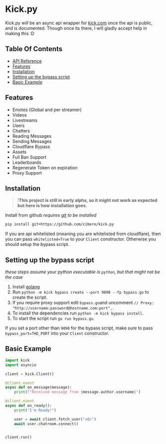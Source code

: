 # Kick.py

Kick.py _will_ be an async api wrapper for [kick.com](https://kick.com) once the api is public, and is documented. Though once its there, I will gladly accept help in making this :D

## Table Of Contents

- [API Reference](/api_reference)
- [Features](#features)
- [Installation](#installation)
- [Setting up the bypass script](#setting-up-the-bypass-script)
- [Basic Example](#basic-example)

## Features

- Emotes (Global and per streamer)
- Videos
- Livestreams
- Users
- Chatters
- Reading Messages
- Sending Messages
- Cloudflare Bypass
- Assets
- Full Ban Support
- Leaderboards
- Regenerate Token on expiration
- Proxy Support

## Installation

> !**This project is still in early alpha, so it might not work as expected but here is how installation goes.**

Install from github _requires [git](https://git-scm.com/) to be installed_

```bash
pip install git+https://github.com/cibere/kick.py
```

If you are api whitelisted (meaning you are whitelisted from cloudflare), then you can pass `whitelisted=True` to your `Client` constructor. Otherwise you should setup the bypass script.

## Setting up the bypass script

_these steps assume your python executable is `python`, but that might not be the case_

1. Install [golang](https://go.dev/doc/install)
2. Run `python -m kick bypass create --port 9090 --fp bypass.go` to create the script.
3. If you require proxy support edit `bypass.go`and uncomment `// Proxy: "http://username:password@hostname.com:port",`.
4. To install the dependencies run `python -m kick bypass install`.
5. To start the script run `go run bypass.go`.

If you set a port other than `9090` for the bypass script, make sure to pass `bypass_port=THE_PORT` into your `Client` constructor.

## Basic Example

```py
import kick
import asyncio

client = kick.Client()

@client.event
async def on_message(message):
    print(f"Received message from {message.author.username}")

@client.event
async def on_ready():
    print("I'm Ready!")

    user = await client.fetch_user("xQc")
    await user.chatroom.connect()


client.run()
```
